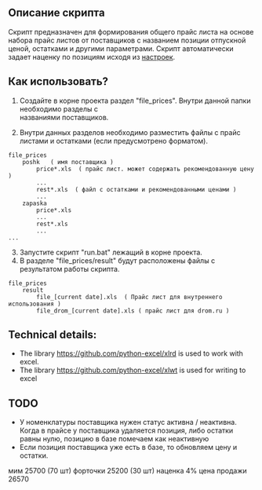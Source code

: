 ## Описание скрипта

Скрипт предназначен для формирования общего прайс листа на основе набора прайс листов от поставщиков с названием позиции
отпускной ценой, остатками и другими параметрами.
Скрипт автоматически задает наценку по позициям исходя из [настроек](./README_MarkupRules.md).

## Как использовать?
1. Создайте в корне проекта раздел "file_prices". Внутри данной папки необходимо разделы с  
   названиями поставщиков. 
   
2. Внутри данных разделов необходимо разместить файлы с прайс листами и остатками
   (если предусмотрено форматом).
```
file_prices
    poshk   ( имя поставщика )
        price*.xls  ( прайс лист. может содержать рекомендованную цену )
        ...
        rest*.xls  ( файл с остатками и рекомендованными ценами )
        ...
    zapaska
        price*.xls
        ...
        rest*.xls
        ...
...
```
3. Запустите скрипт "run.bat" лежащий в корне проекта.
4. В разделе "file_prices/result" будут расположены файлы с результатом работы скрипта.
```
file_prices
    result
        file_[current date].xls  ( Прайс лист для внутреннего использования )
        file_drom_[current date].xls ( прайс лист для drom.ru )
```

## Technical details:
- The library https://github.com/python-excel/xlrd is used to work with excel.
- The library https://github.com/python-excel/xlwt is used for writing to excel

## TODO
- У номенклатуры поставщика нужен статус активна / неактивна. Когда в прайсе у поставщика удаляется позиция, либо остатки равны нулю, позицию в базе помечаем как неактивную 
- Если позиция поставщика уже есть в базе, то обновляем цену и остатки.

мим 25700 (70 шт)
форточки 25200 (30 шт)
наценка 4%
цена продажи 26570
